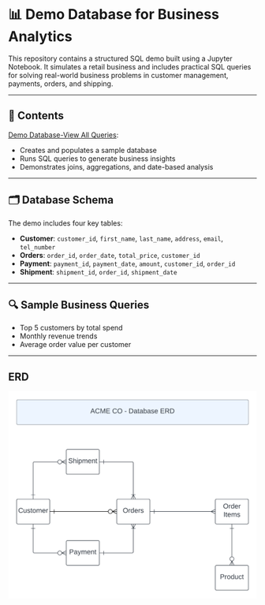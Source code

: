 # 📊 Demo Database for Business Analytics

This repository contains a structured SQL demo built using a Jupyter Notebook. It simulates a retail business and includes practical SQL queries for solving real-world business problems in customer management, payments, orders, and shipping.

---

## 📁 Contents

[Demo Database-View All Queries](https://github.com/Alx-ninan/demo-database-acme/blob/main/Demo%20Database.ipynb):
  
  - Creates and populates a sample database
  - Runs SQL queries to generate business insights
  - Demonstrates joins, aggregations, and date-based analysis

---

## 🗂️ Database Schema

The demo includes four key tables:

- **Customer**: `customer_id`, `first_name`, `last_name`, `address`, `email`, `tel_number`
- **Orders**: `order_id`, `order_date`, `total_price`, `customer_id`
- **Payment**: `payment_id`, `payment_date`, `amount`, `customer_id`, `order_id`
- **Shipment**: `shipment_id`, `order_id`, `shipment_date`

---

## 🔍 Sample Business Queries

- Top 5 customers by total spend
- Monthly revenue trends
- Average order value per customer


---

## ERD
![Image](https://github.com/Alx-ninan/demo-database-acme/blob/main/ACME%20CO%20-%20ERD.png)
